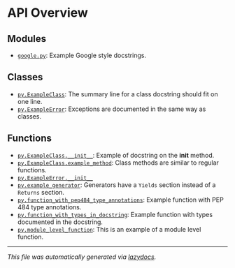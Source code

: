 <!-- markdownlint-disable -->

# API Overview

## Modules

- [`google.py`](./google.py.md#module-googlepy): Example Google style docstrings.

## Classes

- [`py.ExampleClass`](./google.py.md#class-exampleclass): The summary line for a class docstring should fit on one line.
- [`py.ExampleError`](./google.py.md#class-exampleerror): Exceptions are documented in the same way as classes.

## Functions

- [`py.ExampleClass.__init__`](./google.py.md#function-__init__): Example of docstring on the __init__ method.
- [`py.ExampleClass.example_method`](./google.py.md#function-example_method): Class methods are similar to regular functions.
- [`py.ExampleError.__init__`](./google.py.md#function-__init__)
- [`py.example_generator`](./google.py.md#function-example_generator): Generators have a ``Yields`` section instead of a ``Returns`` section.
- [`py.function_with_pep484_type_annotations`](./google.py.md#function-function_with_pep484_type_annotations): Example function with PEP 484 type annotations.
- [`py.function_with_types_in_docstring`](./google.py.md#function-function_with_types_in_docstring): Example function with types documented in the docstring.
- [`py.module_level_function`](./google.py.md#function-module_level_function): This is an example of a module level function.


---

_This file was automatically generated via [lazydocs](https://github.com/ml-tooling/lazydocs)._
